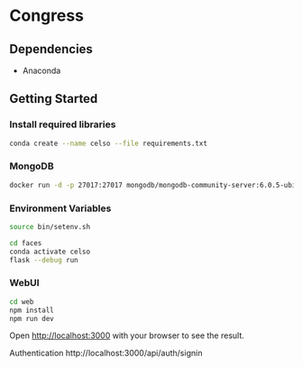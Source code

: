 # Congress

## Dependencies

- Anaconda

## Getting Started

### Install required libraries

```bash
conda create --name celso --file requirements.txt
```

### MongoDB

```bash
docker run -d -p 27017:27017 mongodb/mongodb-community-server:6.0.5-ubi8
```

### Environment Variables

```bash
source bin/setenv.sh
```

```bash
cd faces
conda activate celso
flask --debug run
```

### WebUI

```bash
cd web
npm install
npm run dev
```

Open [http://localhost:3000](http://localhost:3000) with your browser to see the result.

Authentication http://localhost:3000/api/auth/signin
